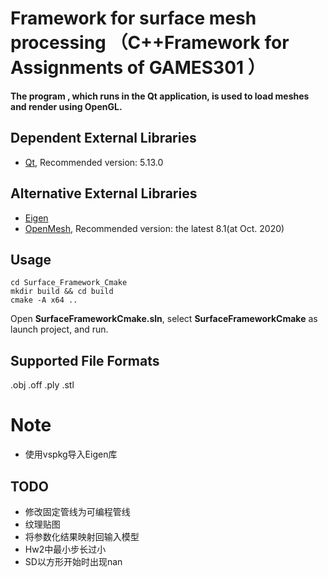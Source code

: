 # Framework for surface mesh processing （C++Framework for  Assignments of GAMES301 ）

**The program , which runs in the Qt application, is used to load meshes and render using OpenGL.**


## Dependent External Libraries
* [Qt](https://www.qt.io/), Recommended version: 5.13.0
## Alternative External Libraries
* [Eigen](http://eigen.tuxfamily.org/)
* [OpenMesh](https://www.openmesh.org/), Recommended version: the latest 8.1(at Oct. 2020)

## Usage


```
cd Surface_Framework_Cmake
mkdir build && cd build
cmake -A x64 ..
```


Open **SurfaceFrameworkCmake.sln**, select **SurfaceFrameworkCmake** as launch project, and run.

## Supported File Formats

.obj .off .ply .stl



# Note

- 使用vspkg导入Eigen库

## TODO

- 修改固定管线为可编程管线
- 纹理贴图
- 将参数化结果映射回输入模型
- Hw2中最小步长过小
- SD以方形开始时出现nan







